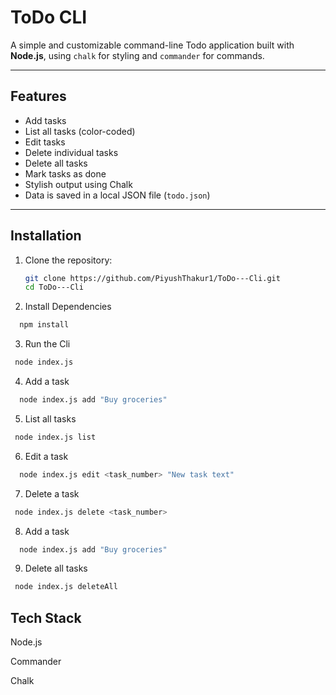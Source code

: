 # ToDo CLI

A simple and customizable command-line Todo application built with **Node.js**, using `chalk` for styling and `commander` for commands.

---

##  Features

- Add tasks
- List all tasks (color-coded)
- Edit tasks
- Delete individual tasks
- Delete all tasks
- Mark tasks as done
- Stylish output using Chalk
- Data is saved in a local JSON file (`todo.json`)

---


## Installation

1. Clone the repository:
   ```bash
   git clone https://github.com/PiyushThakur1/ToDo---Cli.git
   cd ToDo---Cli

2. Install Dependencies

```bash
  npm install
```
3. Run the Cli

```bash
 node index.js
```
4. Add a task

```bash
  node index.js add "Buy groceries"
```
5. List all tasks

```bash
 node index.js list
```

6. Edit a task

```bash
  node index.js edit <task_number> "New task text"
```
7. Delete a task

```bash
 node index.js delete <task_number>
```
8. Add a task

```bash
  node index.js add "Buy groceries"
```
9. Delete all tasks

```bash
 node index.js deleteAll

```


## Tech Stack

Node.js

Commander

Chalk